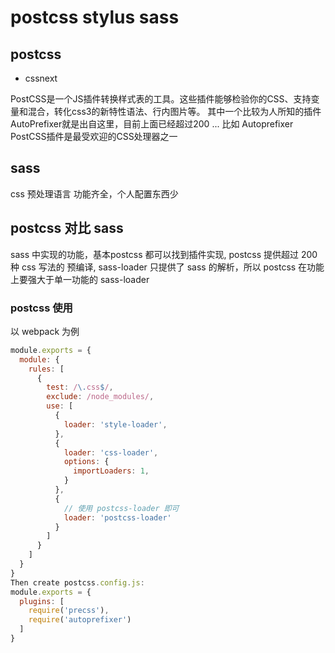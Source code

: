 # postcss stylus sass

## postcss

* cssnext

PostCSS是一个JS插件转换样式表的工具。这些插件能够检验你的CSS、支持变量和混合，转化css3的新特性语法、行内图片等。 其中一个比较为人所知的插件AutoPrefixer就是出自这里，目前上面已经超过200 ... 比如 Autoprefixer PostCSS插件是最受欢迎的CSS处理器之一

## sass

css 预处理语言 功能齐全，个人配置东西少

## postcss 对比 sass

sass 中实现的功能，基本postcss 都可以找到插件实现, postcss 提供超过 200种 css 写法的 预编译, sass-loader 只提供了 sass 的解析，所以 postcss 在功能上要强大于单一功能的 sass-loader

### postcss 使用

以 webpack 为例

```javascript
module.exports = {
  module: {
    rules: [
      {
        test: /\.css$/,
        exclude: /node_modules/,
        use: [
          {
            loader: 'style-loader',
          },
          {
            loader: 'css-loader',
            options: {
              importLoaders: 1,
            }
          },
          {
            // 使用 postcss-loader 即可
            loader: 'postcss-loader'
          }
        ]
      }
    ]
  }
}
Then create postcss.config.js:
module.exports = {
  plugins: [
    require('precss'),
    require('autoprefixer')
  ]
}
```

